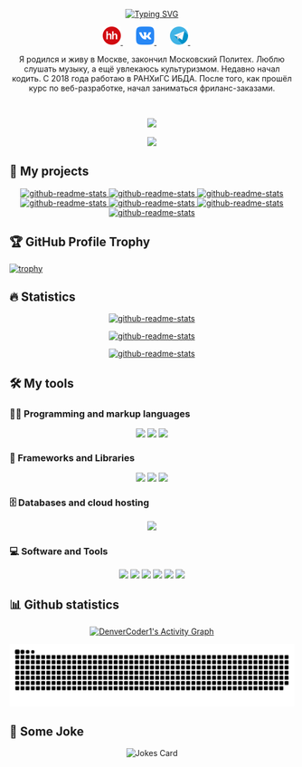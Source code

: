 <p align="center">
  <a href="https://git.io/typing-svg">
    <img src="https://readme-typing-svg.demolab.com?font=Fira+Code&duration=3000&color=aaa7dfd&width=270&lines=Hi+there+👋;+Welcome+to+my+GitHub" alt="Typing SVG" />
  </a>
</p>

<p align="center">
  <a href="https://hh.ru/resume/80424659ff021b134c0039ed1f34327a486673" target="_blank">
    <img width="32px" src="hh.png"/>
  </a>
  &#8287;&#8287;&#8287;&#8287;&#8287;
  <a href="https://vk.com/coolzero93" alt="Dev Pro Tips Discussion & Support Server" target="_blank">
    <img width="32px" src="vk.png"/>
  </a>
  &#8287;&#8287;&#8287;&#8287;&#8287;
  <a href="https://web.telegram.org/?legacy=1#/im?p=@MikhailKopchenov" target="_blank">
    <img width="32px" alt="Dev.to" title="DenverCoder1 Dev.to" src="tg.png">
  </a>
  &#8287;&#8287;&#8287;&#8287;&#8287;
</p>
<p align="center" width="50px">
  Я родился и живу в Москве,
  закончил Московский Политех. Люблю слушать музыку, а ещё увлекаюсь культуризмом.
  Недавно начал кодить. С 2018 года работаю в РАНХиГС ИБДА.
  После того, как прошёл курс  по веб-разработке,
  начал заниматься фриланс-заказами.
</p>
<br/>

<p align="center">
  <a href="https://github.com/topics/visitor-counter">
    <img src="https://komarev.com/ghpvc/?username=michaelkopchenov&color=green">
  </a>
</p>

<p align="center">
  <img src="https://github.r2v.ch/codewars?user=MichaelKopchenov&top_languages=true">
</p>
  
## 📕 My projects

<p align="center">
  <a href="https://github.com/michaelkopchenov/movies-explorer-frontend">
    <img src="https://github-readme-stats.vercel.app/api/pin/?username=michaelkopchenov&repo=movies-explorer-frontend&show_icons=true&theme=material-palenight&border_radius=25" alt="github-readme-stats">
  </a>
  <a href="https://github.com/michaelkopchenov/movies-explorer-api">
    <img src="https://github-readme-stats.vercel.app/api/pin/?username=michaelkopchenov&repo=movies-explorer-api&show_icons=true&theme=material-palenight&border_radius=25" alt="github-readme-stats">
  </a>
  <a href="https://github.com/MichaelKopchenov/fast-digital-decision">
    <img src="https://github-readme-stats.vercel.app/api/pin/?username=michaelkopchenov&repo=fast-digital-decision&show_icons=true&theme=material-palenight&border_radius=25" alt="github-readme-stats">
  </a>
  <a href="https://github.com/MichaelKopchenov/react-mesto-api-full-gha">
    <img src="https://github-readme-stats.vercel.app/api/pin/?username=michaelkopchenov&repo=react-mesto-api-full-gha&show_icons=true&theme=material-palenight&border_radius=25" alt="github-readme-stats">
  </a>
  <a href="https://github.com/michaelkopchenov/russian-travel">
    <img src="https://github-readme-stats.vercel.app/api/pin/?username=michaelkopchenov&repo=russian-travel&show_icons=true&theme=material-palenight&border_radius=25" alt="github-readme-stats">
  </a>
  <a href="https://github.com/michaelkopchenov/how-to-learn">
    <img src="https://github-readme-stats.vercel.app/api/pin/?username=michaelkopchenov&repo=how-to-learn&show_icons=true&theme=material-palenight&border_radius=25" alt="github-readme-stats">
  </a>
  <a href="https://github.com/michaelkopchenov/portfolio">
    <img src="https://github-readme-stats.vercel.app/api/pin/?username=michaelkopchenov&repo=portfolio&show_icons=true&theme=material-palenight&border_radius=25" alt="github-readme-stats">
  </a>
</p>

## 🏆 GitHub Profile Trophy

[![trophy](https://github-profile-trophy.vercel.app/?username=michaelkopchenov&theme=gruvbox)](https://github.com/michaelkopchenov/github-profile-trophy)

## 🔥 Statistics

<p align="center">
  <a href="https://github.com/anuraghazra/github-readme-stats">
    <img src="https://github-readme-stats.vercel.app/api/top-langs/?username=michaelkopchenov&layout=compact&theme=shades-of-purple" alt="github-readme-stats">
  </a>
</p>
<p align="center">
  <a href="https://github.com/anuraghazra/github-readme-stats">
    <img src="https://github-readme-stats.vercel.app/api?username=michaelkopchenov" alt="github-readme-stats">
  </a>
</p>
<p align="center">
  <a href="https://github.com/ashutosh00710/github-readme-activity-graph">
    <img src="https://activity-graph.herokuapp.com/graph?username=michaelkopchenov" alt="github-readme-stats">
  </a>
</p>

## 🛠️ My tools

### 👨‍💻 Programming and markup languages

<p align="center">
    <img src="https://cdn.jsdelivr.net/gh/devicons/devicon/icons/css3/css3-original-wordmark.svg" width="40"/>
    <img src="https://cdn.jsdelivr.net/gh/devicons/devicon/icons/html5/html5-original-wordmark.svg" width="40"/>
    <img src="https://cdn.jsdelivr.net/gh/devicons/devicon/icons/javascript/javascript-original.svg" width="40"/>
</p>

### 🧰 Frameworks and Libraries

<p align="center">
    <img src="https://cdn.jsdelivr.net/gh/devicons/devicon/icons/react/react-original-wordmark.svg" width="40"/>
    <img src="https://cdn.jsdelivr.net/gh/devicons/devicon/icons/express/express-original.svg" width="40"/>
    <img src="https://cdn.jsdelivr.net/gh/devicons/devicon/icons/nodejs/nodejs-original.svg" width="40"/>
</p>

### 🗄️ Databases and cloud hosting

<p align="center">
    <img src="https://cdn.jsdelivr.net/gh/devicons/devicon/icons/mongodb/mongodb-original-wordmark.svg" width="40"/>
</p>

### 💻 Software and Tools

<p align="center">
    <img src="https://cdn.jsdelivr.net/gh/devicons/devicon/icons/google/google-original.svg" width="40"/>
    <img src="https://cdn.jsdelivr.net/gh/devicons/devicon/icons/git/git-original.svg" width="40"/>
    <img src="https://cdn.jsdelivr.net/gh/devicons/devicon/icons/github/github-original-wordmark.svg" width="40"/>
    <img src="https://www.svgrepo.com/show/354202/postman-icon.svg" width="40"/>
    <img src="https://www.svgrepo.com/show/354388/stackoverflow.svg" width="60"/>
    <img src="https://cdn.jsdelivr.net/gh/devicons/devicon/icons/vscode/vscode-original.svg" width="40"/>
</p>

## 📊 Github statistics
<p align="center">
  <a href="https://github.com/ashutosh00710/github-readme-activity-graph">
    <img alt="DenverCoder1's Activity Graph" src="https://github-readme-streak-stats.herokuapp.com/?user=michaelkopchenov&theme=react" />
  </a>
</p>
<p align="center">
  <img alt="DenverCoder1's Activity Graph" src="https://github.com/Platane/snk/raw/output/github-contribution-grid-snake.svg"/>
</p>

## 🤡 Some Joke
<p align="center">
  <img src="https://readme-jokes.vercel.app/api" alt="Jokes Card" />
</p>
